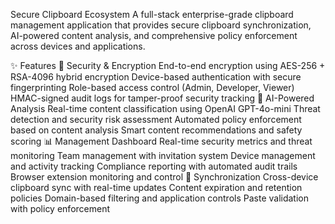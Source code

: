 Secure Clipboard Ecosystem
A full-stack enterprise-grade clipboard management application that provides secure clipboard synchronization, AI-powered content analysis, and comprehensive policy enforcement across devices and applications.

✨ Features
🔐 Security & Encryption
End-to-end encryption using AES-256 + RSA-4096 hybrid encryption
Device-based authentication with secure fingerprinting
Role-based access control (Admin, Developer, Viewer)
HMAC-signed audit logs for tamper-proof security tracking
🤖 AI-Powered Analysis
Real-time content classification using OpenAI GPT-4o-mini
Threat detection and security risk assessment
Automated policy enforcement based on content analysis
Smart content recommendations and safety scoring
📊 Management Dashboard
Real-time security metrics and threat monitoring
Team management with invitation system
Device management and activity tracking
Compliance reporting with automated audit trails
Browser extension monitoring and control
🔄 Synchronization
Cross-device clipboard sync with real-time updates
Content expiration and retention policies
Domain-based filtering and application controls
Paste validation with policy enforcement

